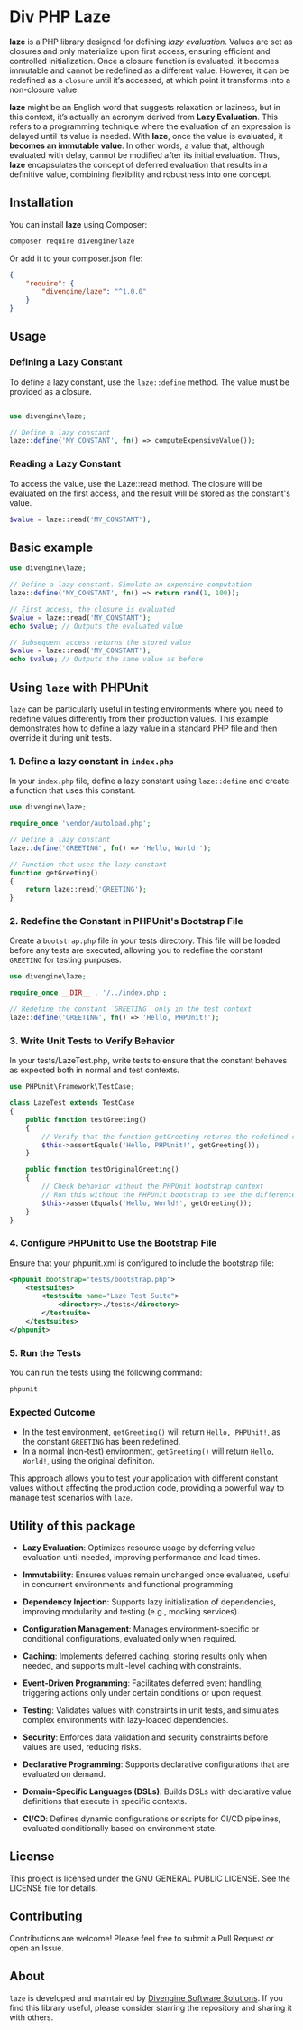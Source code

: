 # Div PHP Laze

**laze** is a PHP library designed for defining _lazy evaluation_. Values are set as closures and only materialize upon first access, ensuring efficient and controlled initialization. Once a closure function is evaluated, it becomes immutable and cannot be redefined as a different value. However, it can be redefined as a `closure` until it’s accessed, at which point it transforms into a non-closure value.

**laze** might be an English word that suggests relaxation or laziness, but in this context, it’s actually an acronym derived from **Lazy Evaluation**. This refers to a programming technique where the evaluation of an expression is delayed until its value is needed. With **laze**, once the value is evaluated, it **becomes an immutable value**. In other words, a value that, although evaluated with delay, cannot be modified after its initial evaluation. Thus, **laze** encapsulates the concept of deferred evaluation that results in a definitive value, combining flexibility and robustness into one concept.

## Installation

You can install **laze** using Composer:

```bash
composer require divengine/laze
```

Or add it to your composer.json file:

```json
{
    "require": {
        "divengine/laze": "^1.0.0"
    }
}
```

## Usage

### Defining a Lazy Constant

To define a lazy constant, use the `laze::define` method. The value must be provided as a closure.

```php

use divengine\laze;

// Define a lazy constant
laze::define('MY_CONSTANT', fn() => computeExpensiveValue());
```

### Reading a Lazy Constant

To access the value, use the Laze::read method. The closure will be evaluated on the first access, and the result will be stored as the constant's value.

```php
$value = laze::read('MY_CONSTANT');
```

## Basic example

```php
use divengine\laze;

// Define a lazy constant. Simulate an expensive computation
laze::define('MY_CONSTANT', fn() => return rand(1, 100)); 

// First access, the closure is evaluated
$value = laze::read('MY_CONSTANT');
echo $value; // Outputs the evaluated value

// Subsequent access returns the stored value
$value = laze::read('MY_CONSTANT');
echo $value; // Outputs the same value as before
```

## Using `laze` with PHPUnit

`laze` can be particularly useful in testing environments where you need to redefine values differently from their production values. This example demonstrates how to define a lazy value in a standard PHP file and then override it during unit tests.

### 1. Define a lazy constant in `index.php`

In your `index.php` file, define a lazy constant using `laze::define` and create a function that uses this constant.

```php
use divengine\laze;

require_once 'vendor/autoload.php';

// Define a lazy constant
laze::define('GREETING', fn() => 'Hello, World!');

// Function that uses the lazy constant
function getGreeting()
{
    return laze::read('GREETING');
}
```

### 2. Redefine the Constant in PHPUnit's Bootstrap File

Create a `bootstrap.php` file in your tests directory. This file will be loaded before any tests are executed, allowing you to redefine the constant `GREETING` for testing purposes.

```php
use divengine\laze;

require_once __DIR__ . '/../index.php';

// Redefine the constant `GREETING` only in the test context
laze::define('GREETING', fn() => 'Hello, PHPUnit!');
```

### 3. Write Unit Tests to Verify Behavior

In your tests/LazeTest.php, write tests to ensure that the constant behaves as expected both in normal and test contexts.

```php
use PHPUnit\Framework\TestCase;

class LazeTest extends TestCase
{
    public function testGreeting()
    {
        // Verify that the function getGreeting returns the redefined constant
        $this->assertEquals('Hello, PHPUnit!', getGreeting());
    }

    public function testOriginalGreeting()
    {
        // Check behavior without the PHPUnit bootstrap context
        // Run this without the PHPUnit bootstrap to see the difference
        $this->assertEquals('Hello, World!', getGreeting());
    }
}

```

### 4. Configure PHPUnit to Use the Bootstrap File

Ensure that your phpunit.xml is configured to include the bootstrap file:

```xml
<phpunit bootstrap="tests/bootstrap.php">
    <testsuites>
        <testsuite name="Laze Test Suite">
            <directory>./tests</directory>
        </testsuite>
    </testsuites>
</phpunit>
```

### 5. Run the Tests

You can run the tests using the following command:

```bash
phpunit
```

### Expected Outcome

- In the test environment, `getGreeting()` will return `Hello, PHPUnit!`, as the constant `GREETING` has been redefined.
- In a normal (non-test) environment, `getGreeting()` will return `Hello, World!`, using the original definition.

This approach allows you to test your application with different constant values without affecting the production code, providing a powerful way to manage test scenarios with `laze`.

## Utility of this package

- **Lazy Evaluation**: Optimizes resource usage by deferring value evaluation until needed, improving performance and load times.

- **Immutability**: Ensures values remain unchanged once evaluated, useful in concurrent environments and functional programming.

- **Dependency Injection**: Supports lazy initialization of dependencies, improving modularity and testing (e.g., mocking services).

- **Configuration Management**: Manages environment-specific or conditional configurations, evaluated only when required.

- **Caching**: Implements deferred caching, storing results only when needed, and supports multi-level caching with constraints.

- **Event-Driven Programming**: Facilitates deferred event handling, triggering actions only under certain conditions or upon request.

- **Testing**: Validates values with constraints in unit tests, and simulates complex environments with lazy-loaded dependencies.

- **Security**: Enforces data validation and security constraints before values are used, reducing risks.

- **Declarative Programming**: Supports declarative configurations that are evaluated on demand.

- **Domain-Specific Languages (DSLs)**: Builds DSLs with declarative value definitions that execute in specific contexts.

- **CI/CD**: Defines dynamic configurations or scripts for CI/CD pipelines, evaluated conditionally based on environment state.

## License

This project is licensed under the GNU GENERAL PUBLIC LICENSE. See the LICENSE file for details.

## Contributing

Contributions are welcome! Please feel free to submit a Pull Request or open an Issue.

## About

`laze` is developed and maintained by [Divengine Software Solutions](https://divengine.com). If you find this library useful, please consider starring the repository and sharing it with others.
